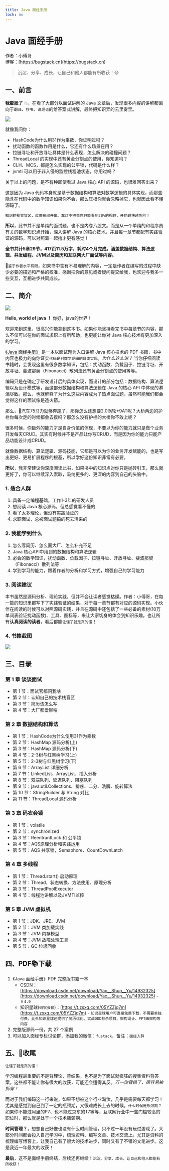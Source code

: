 ```yaml
---
title: Java 面经手册
lock: no
---
```


# Java 面经手册

作者：小傅哥
<br/>博客：[https://bugstack.cn](https://bugstack.cn)

> 沉淀、分享、成长，让自己和他人都能有所收获！😄

## 一、前言

**我膨胀了** 💥，在看了大部分以面试讲解的 Java 文章后，发现很多内容的讲解都偏向于`翻译`、`抄书`、`说理论`的给答案式讲解，最终把知识弄的云里雾里。

![](https://bugstack.cn/assets/images/illustration/swell.png)

就像我问你：
- HashCode为什么用31作为乘数，你证明过吗？
- 扰动函数的函数作用是什么，它还有什么场景在用？
- 拉链寻址和开放寻址具体是什么表现，怎么解决的碰撞问题？
- ThreadLocal 的实现中还有黄金分割点的使用，你知道吗？
- CLH、MCS，都是怎么实现的公平锁，代码是什么样？
- jvmti 可以用于非入侵的监控线程池状态，你用过吗？

关于以上的问题，是不有种即使看过 Java 核心 API 的源码，也很难回答出来？

这是因为 Java 代码本身就是基于数据结构和算法对数学逻辑的具体实现，而那些隐含在代码中的数学知识如果你不会，那么压根你就会忽略掉它，也就因此看不懂源码了。

`知识的视觉盲区，就像夜间开车。车灯不够亮你只能看到30%的视野，开的越快越危险！`

**所以**，此书并不是单纯的面试题，也不是内卷八股文。而是从一个单纯的和程序员有关的数学知识点开始，深入讲解 Java 的核心技术。并且每一章节都配有实践验证的源码，可以对照着一起撸才更有感觉！

**全书共计5章29节，417页11.5万字，耗时4个月完成。涵盖数据结构、算法逻辑、并发编程、JVM以及简历和互联网大厂面试等内容。**

💋`鉴于作者水平有限`，如果书中含有不易理解的内容，一定是作者在编写的过程中缺少必要的描述和严格的校准，感谢把你的意见或者疑问提交给我，也欢迎与我多一些交互，互相进步共同成长。

## 二、简介

![](https://bugstack.cn/assets/images/2020/interview/interview-pdf-1.png)

**Hello, world of java ！**  你好，java的世界！

欢迎来到这里，很高兴你能拿到这本书。如果你能坚持看完书中每章节的内容，那么不仅可以在你的面试求职上有所帮助，也更能让你对 Java 核心技术有更加深入的学习。

[《Java 面经手册》](#) 是一本以面试题为入口讲解 Java 核心技术的 PDF 书籍，书中内容也极力的向你证实`代码是对数学逻辑的具体实现`。*为什么这么说？* 当你仔细阅读书籍时，会发现这里有很多数学知识，包括：扰动函数、负载因子、拉链寻址、开放寻址、斐波那契（Fibonacci）散列法还有黄金分割点的使用等等。

编码只是在确定了研发设计后的具体实现，而设计的部分包括：数据结构、算法逻辑以及设计模式等，而这部分数据结构和算法逻辑在 Java 的核心 API 中体现的淋漓尽致。那么，也就解释了为什么这些内容成为了热点面试题，虽然可能我们都会觉得这样的面试像是造火箭。

那么，🚕汽车75马力就够奔跑了，那你怎么还想要2.0涡轮+9AT呢？大桥两边的护栏你每次走的时候都会去摸吗？那怎么没有护栏的大桥你不敢上呢？

很多时候，你额外的能力才是自身价值的体现，不要以为你的能力就只是做个业务开发每天CRUD。其实有时候并不是产品让你写CRUD，而是因为你的能力只能产品功能设计成CRUD。

就像数据结构、算法逻辑、源码技能，它都是可以为你的业务开发赋能的，也是写出更好、更易扩展程序的根基，所以学好这份知识非常有必要。

**所以**，我非常建议你深度阅读此书，如果书中的知识点对你只是抛砖引玉，那么就更好了，你可以继续深入索取，吸纳更多的、更深的内容到自己的头脑中。

### 1. 适合人群

1. 具备一定编程基础，工作1-3年的研发人员
2. 想阅读 Java 核心源码，但总感觉看不懂的
3. 看了太多理论，但没有实践验证的
4. 求职面试，总被面试题搞的死去活来的

### 2. 我能学到什么

1. 怎么写简历、怎么面大厂、怎么补充不足
2. Java 核心API中用到的数据结构和算法逻辑
3. 必会的数学知识，扰动函数、负载因子、拉链寻址、开放寻址、斐波那契（Fibonacci）散列法等
4. 学到学习的能力，跟着作者的分析和学习方式，增强自己的学习能力

### 3. 阅读建议

本书虽然是源码分析、理论实践，但并不会让读者感觉枯燥。作者：小傅哥，在每一篇的知识里都写下了实践验证的结果，对于每一章节都有对应的源码实现。小伙伴在阅读的时候可以对照源码实践，并且在源码中还包括了一些必备的素材(10万单词表验证扰动函数)、工具、图标等，来让大家切身的体会到知识乐趣。也让所有**认真阅读的读者**，看后都能`让懂了就是真的懂`！

### 4. 书籍截图

![](https://bugstack.cn/assets/images/2020/interview/interview-pdf-2.png)

## 三、目录

### 第 1 章 谈谈面试

- 第 1 节：面试官都问我啥
- 第 2 节：认知自己的技术栈盲区
- 第 3 节：简历该怎么写
- 第 4 节：大厂都爱聊啥

### 第 2 章 数据结构和算法

- 第 1 节：HashCode为什么使用31作为乘数
- 第 2 节：HashMap 源码分析(上)
- 第 3 节：HashMap 源码分析(下) 
- 第 4 节：2-3树与红黑树学习(上)
- 第 5 节：2-3树与红黑树学习(下)
- 第 6 节：ArrayList 详细分析
- 第 7 节：LinkedList、ArrayList，插入分析
- 第 8 节：双端队列、延迟队列、阻塞队列
- 第 9 节：java.util.Collections、排序、二分、洗牌、旋转算法
- 第 10 节：StringBuilder 与 String 对比
- 第 11 节：ThreadLocal 源码分析

### 第 3 章 码农会锁

- 第 1 节：volatile
- 第 2 节：synchronized
- 第 3 节：ReentrantLock 和 公平锁
- 第 4 节：AQS原理分析和实践运用
- 第 5 节：AQS 共享锁，Semaphore、CountDownLatch

### 第 4 章 多线程

- 第 1 节：Thread.start() 启动原理
- 第 2 节：Thread，状态转换、方法使用、原理分析
- 第 3 节：ThreadPoolExecutor
- 第 4 节：线程池讲解以及JVMTI监控

### 第 5 章 JVM 虚拟机

- 第 1 节：JDK、JRE、JVM
- 第 2 节：JVM 类加载实践
- 第 3 节：JVM 内存模型
- 第 4 节：JVM 故障处理工具
- 第 5 节：GC 垃圾回收

## 四、PDF📚下载

1. 《Java 面经手册》PDF 完整版书籍一本
    - CSDN：[https://download.csdn.net/download/Yao__Shun__Yu/14932325](https://download.csdn.net/download/Yao__Shun__Yu/14932325) - `￥4.9`
    - 知识星球(`码农会锁`)：[https://t.zsxq.com/05YZZjq7m](https://t.zsxq.com/05YZZjq7m) - `知识星球用户可直接免费下载，不需要单独付费。此外知识星球还提供了简历优化、实战DDD秒杀项目、架构设计、PPT画架构等内容`
2. 完整版源码一份，共 27 个案例
3. 可以加入面经专栏讨论群，添加我的微信：`fustack`，备注：`面经入群`

## 五、🎉收尾

`让懂了就是真的懂！`

学习编程最重要的不是背理论、背结果，也不是为了面试就疯狂的搜集资料背答案。这些都不能让你有很大的收获，可能还会适得其反。*万一你背错了，很容易被拆穿！*

而对于我们编码这一行来说，如果不想被这个行业淘汰，几乎是需要每天都学习！尤其是感觉到自己到了一定的瓶颈期，又很难成长上去的时候。`什么时候是瓶颈期？` 如果你不能过阿里的P7、也不能过京东的T7等等，互联网行业中一些门槛较高的职位时，那么就是处于一个技术瓶颈期。

**时间管理？**，想想自己好像也没有什么时间管理，只不过一年没有玩过游戏了。大部分时间都会投入自己学习中，梳理资料、编写文章、技术交流上。尤其是资料的梳理编写博客上，让我自己有了很大的技术进步，同时又有了不错的文笔进步。这是我近一年最大的收获！

**最后**，这不是面经手册终结，后续还再继续！`沉淀、分享、成长，让自己和他人都能有所收获！`